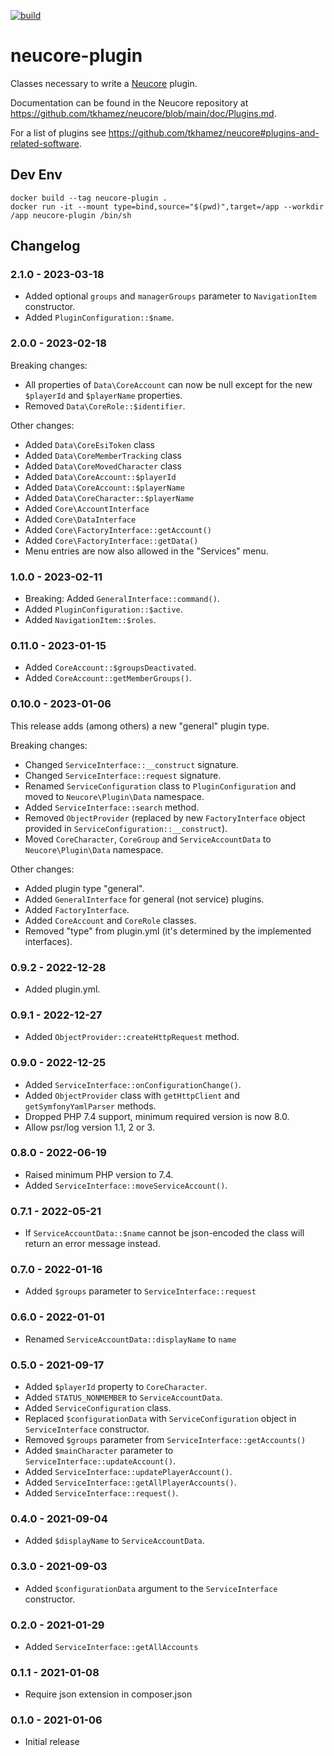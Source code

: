 [![build](https://github.com/tkhamez/neucore-plugin/workflows/test/badge.svg)](https://github.com/tkhamez/neucore-plugin/actions)

# neucore-plugin

Classes necessary to write a [Neucore](https://github.com/tkhamez/neucore) plugin.

Documentation can be found in the Neucore repository at 
https://github.com/tkhamez/neucore/blob/main/doc/Plugins.md.

For a list of plugins see https://github.com/tkhamez/neucore#plugins-and-related-software.

## Dev Env

```shell
docker build --tag neucore-plugin .
docker run -it --mount type=bind,source="$(pwd)",target=/app --workdir /app neucore-plugin /bin/sh
```

## Changelog

### 2.1.0 - 2023-03-18

- Added optional `groups` and `managerGroups` parameter to `NavigationItem` constructor.
- Added `PluginConfiguration::$name`.

### 2.0.0 - 2023-02-18

Breaking changes:

- All properties of `Data\CoreAccount` can now be null except for the new `$playerId` and `$playerName` properties.
- Removed `Data\CoreRole::$identifier`.

Other changes:

- Added `Data\CoreEsiToken` class
- Added `Data\CoreMemberTracking` class
- Added `Data\CoreMovedCharacter` class
- Added `Data\CoreAccount::$playerId`
- Added `Data\CoreAccount::$playerName`
- Added `Data\CoreCharacter::$playerName`
- Added `Core\AccountInterface`
- Added `Core\DataInterface`
- Added `Core\FactoryInterface::getAccount()`
- Added `Core\FactoryInterface::getData()`
- Menu entries are now also allowed in the "Services" menu.

### 1.0.0 - 2023-02-11

- Breaking: Added `GeneralInterface::command()`.
- Added `PluginConfiguration::$active`.
- Added `NavigationItem::$roles`.

### 0.11.0 - 2023-01-15

- Added `CoreAccount::$groupsDeactivated`.
- Added `CoreAccount::getMemberGroups()`.

### 0.10.0 - 2023-01-06

This release adds (among others) a new "general" plugin type.

Breaking changes:

- Changed `ServiceInterface::__construct` signature.
- Changed `ServiceInterface::request` signature.
- Renamed `ServiceConfiguration` class to `PluginConfiguration` and moved to `Neucore\Plugin\Data` namespace.
- Added `ServiceInterface::search` method.
- Removed `ObjectProvider` (replaced by new `FactoryInterface` object provided in `ServiceConfiguration::__construct`).
- Moved `CoreCharacter`, `CoreGroup` and `ServiceAccountData` to `Neucore\Plugin\Data` namespace.

Other changes:

- Added plugin type "general".
- Added `GeneralInterface` for general (not service) plugins.
- Added `FactoryInterface`.
- Added `CoreAccount` and `CoreRole` classes.
- Removed "type" from plugin.yml (it's determined by the implemented interfaces).

### 0.9.2 - 2022-12-28

- Added plugin.yml.

### 0.9.1 - 2022-12-27

- Added `ObjectProvider::createHttpRequest` method.

### 0.9.0 - 2022-12-25

- Added `ServiceInterface::onConfigurationChange()`.
- Added `ObjectProvider` class with `getHttpClient` and `getSymfonyYamlParser` methods.
- Dropped PHP 7.4 support, minimum required version is now 8.0.
- Allow psr/log version 1.1, 2 or 3.

### 0.8.0 - 2022-06-19

- Raised minimum PHP version to 7.4.
- Added `ServiceInterface::moveServiceAccount()`.

### 0.7.1 - 2022-05-21

- If `ServiceAccountData::$name` cannot be json-encoded the class will return an error message instead.

### 0.7.0 - 2022-01-16

- Added `$groups` parameter to `ServiceInterface::request`

### 0.6.0 - 2022-01-01

- Renamed `ServiceAccountData::displayName` to `name`

### 0.5.0 - 2021-09-17

- Added `$playerId` property to `CoreCharacter`.
- Added `STATUS_NONMEMBER` to `ServiceAccountData`.
- Added `ServiceConfiguration` class.
- Replaced `$configurationData` with `ServiceConfiguration` object in `ServiceInterface` constructor.
- Removed `$groups` parameter from `ServiceInterface::getAccounts()`
- Added `$mainCharacter` parameter to `ServiceInterface::updateAccount()`.
- Added `ServiceInterface::updatePlayerAccount()`.
- Added `ServiceInterface::getAllPlayerAccounts()`.
- Added `ServiceInterface::request()`.

### 0.4.0 - 2021-09-04

- Added `$displayName` to `ServiceAccountData`.

### 0.3.0 - 2021-09-03

- Added `$configurationData` argument to the `ServiceInterface` constructor.

### 0.2.0 - 2021-01-29

- Added `ServiceInterface::getAllAccounts`

### 0.1.1 - 2021-01-08

- Require json extension in composer.json

### 0.1.0 - 2021-01-06

- Initial release
